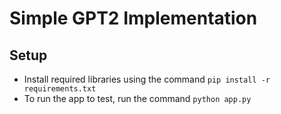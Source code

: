 # Simple GPT2 Implementation

## Setup
 - Install required libraries using the command `pip install -r requirements.txt`
 - To run the app to test, run the command `python app.py`